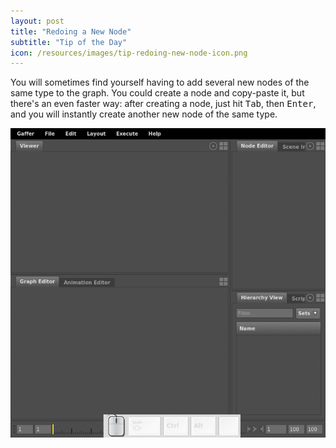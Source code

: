 ```yaml
---
layout: post
title: "Redoing a New Node"
subtitle: "Tip of the Day"
icon: /resources/images/tip-redoing-new-node-icon.png
---
```


You will sometimes find yourself having to add several new nodes of the same type to the graph. You could create a node and copy-paste it, but there's an even faster way: after creating a node, just hit <kbd>Tab</kbd>, then <kbd>Enter</kbd>, and you will instantly create another new node of the same type.

<img class="mtb-30" src="/resources/images/tip-redoing-new-nodeAnimation.gif" alt="Demonstration of redoing a new node">
